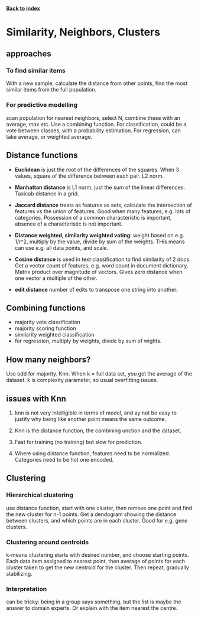 <LINK href="jb1.css" rel="stylesheet" type="text/css">

#### [Back to index](index.html)

# Similarity, Neighbors, Clusters

## approaches

### To find similar items

With a new sample, calculate the distance from other points, find the most similar items from the full population. 

### For predictive modelling

scan population for nearest neighbors, select N, combine these with an average, max etc. Use a combining function. For classification, could be a vote between classes, with a probability estimation. For regression, can take average, or weighted average.  

## Distance functions

- **Euclidean** is just the root of the differences of the squares. When 3 values, square of the difference between each pair. L2 norm.

- **Manhattan distance** is L1 norm, just the sum of the linear differences. Taxicab distance in a grid.

- **Jaccard distance** treats as features as sets, calculate the intersection of features vs the union of features. Good when many features, e.g. lots of categories. Possession of a common characteristic is important, absence of a characteristic is not important.  

- **Distance weighted, similarity weighted voting**: weight based on e.g. 1/r^2, multiply by the value, divide by sum of the weights. THis means can use e.g. all data points, and scale.  

- **Cosine distance** is used in text classification to find similarity of 2 docs. Get a vector count of features, e.g. word count in document dictionary. Matrix product over magnitude of vectors. Gives zero distance when one vector a multiple of the other.

- **edit distance** number of edits to transpose one string into another.

## Combining functions

- majority vote classification
- majority scoring function
- similarity weighted classification
- for regression, multiply by weights, divide by sum of wights.

## How many neighbors?

Use odd for majority. Knn. When k = full data set, you get the average of the dataset. k is complexity parameter, so usual overfitting issues.

## issues with Knn

1. knn is not very intelligible in terms of model, and ay not be easy to justify why being like another point means the same outcome.

2. Knn is the distance function, the combining unction and the dataset.

3. Fast for training (no training) but slow for prediction.

4. Where using distance function, features need to be normalized. Categories need to be hot one encoded.

## Clustering

### Hierarchical clustering

use distance function, start with one cluster, then remove one point and find the new cluster for n-1 points. Get a dendogram showing the distance between clusters, and which points are in each cluster. Good for e.g. gene clusters.

### Clustering around centroids

k-means clustering starts with desired number, and choose starting points. Each data item assigned to nearest point, then average of points for each cluster taken to get the new centroid for the cluster. Then repeat, gradually stabilizing.

### Interpretation

can be tricky: being in a group says something, but the list is maybe the answer to domain experts. Or explain with the item nearest the centre.
